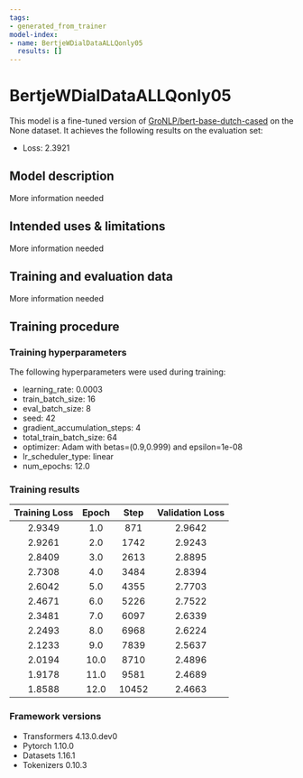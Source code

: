 ```yaml
---
tags:
- generated_from_trainer
model-index:
- name: BertjeWDialDataALLQonly05
  results: []
---
```


<!-- This model card has been generated automatically according to the information the Trainer had access to. You
should probably proofread and complete it, then remove this comment. -->

# BertjeWDialDataALLQonly05

This model is a fine-tuned version of [GroNLP/bert-base-dutch-cased](https://huggingface.co/GroNLP/bert-base-dutch-cased) on the None dataset.
It achieves the following results on the evaluation set:
- Loss: 2.3921

## Model description

More information needed

## Intended uses & limitations

More information needed

## Training and evaluation data

More information needed

## Training procedure

### Training hyperparameters

The following hyperparameters were used during training:
- learning_rate: 0.0003
- train_batch_size: 16
- eval_batch_size: 8
- seed: 42
- gradient_accumulation_steps: 4
- total_train_batch_size: 64
- optimizer: Adam with betas=(0.9,0.999) and epsilon=1e-08
- lr_scheduler_type: linear
- num_epochs: 12.0

### Training results

| Training Loss | Epoch | Step  | Validation Loss |
|:-------------:|:-----:|:-----:|:---------------:|
| 2.9349        | 1.0   | 871   | 2.9642          |
| 2.9261        | 2.0   | 1742  | 2.9243          |
| 2.8409        | 3.0   | 2613  | 2.8895          |
| 2.7308        | 4.0   | 3484  | 2.8394          |
| 2.6042        | 5.0   | 4355  | 2.7703          |
| 2.4671        | 6.0   | 5226  | 2.7522          |
| 2.3481        | 7.0   | 6097  | 2.6339          |
| 2.2493        | 8.0   | 6968  | 2.6224          |
| 2.1233        | 9.0   | 7839  | 2.5637          |
| 2.0194        | 10.0  | 8710  | 2.4896          |
| 1.9178        | 11.0  | 9581  | 2.4689          |
| 1.8588        | 12.0  | 10452 | 2.4663          |


### Framework versions

- Transformers 4.13.0.dev0
- Pytorch 1.10.0
- Datasets 1.16.1
- Tokenizers 0.10.3
